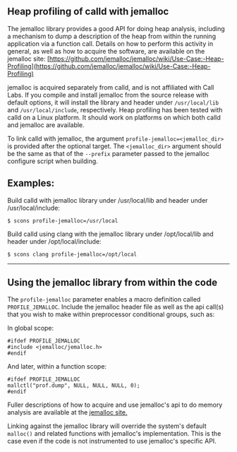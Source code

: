 ## Heap profiling of calld with jemalloc

The jemalloc library provides a good API for doing heap analysis,
including a mechanism to dump a description of the heap from within the
running application via a function call. Details on how to perform this
activity in general, as well as how to acquire the software, are available on
the jemalloc site:
[https://github.com/jemalloc/jemalloc/wiki/Use-Case:-Heap-Profiling](https://github.com/jemalloc/jemalloc/wiki/Use-Case:-Heap-Profiling)

jemalloc is acquired separately from calld, and is not affiliated
with Call Labs. If you compile and install jemalloc from the
source release with default options, it will install the library and header
under `/usr/local/lib` and `/usr/local/include`, respectively. Heap
profiling has been tested with calld on a Linux platform. It should
work on platforms on which both calld and jemalloc are available.

To link calld with jemalloc, the argument
`profile-jemalloc=<jemalloc_dir>` is provided after the optional target.
The `<jemalloc_dir>` argument should be the same as that of the
`--prefix` parameter passed to the jemalloc configure script when building.

## Examples:

Build calld with jemalloc library under /usr/local/lib and
header under /usr/local/include:

    $ scons profile-jemalloc=/usr/local

Build calld using clang with the jemalloc library under /opt/local/lib
and header under /opt/local/include:

    $ scons clang profile-jemalloc=/opt/local

----------------------

## Using the jemalloc library from within the code

The `profile-jemalloc` parameter enables a macro definition called
`PROFILE_JEMALLOC`. Include the jemalloc header file as
well as the api call(s) that you wish to make within preprocessor
conditional groups, such as:

In global scope:

    #ifdef PROFILE_JEMALLOC
    #include <jemalloc/jemalloc.h>
    #endif

And later, within a function scope:

    #ifdef PROFILE_JEMALLOC
    mallctl("prof.dump", NULL, NULL, NULL, 0);
    #endif

Fuller descriptions of how to acquire and use jemalloc's api to do memory
analysis are available at the [jemalloc
site.](http://www.canonware.com/jemalloc/)

Linking against the jemalloc library will override
the system's default `malloc()` and related functions with jemalloc's
implementation. This is the case even if the code is not instrumented
to use jemalloc's specific API.

